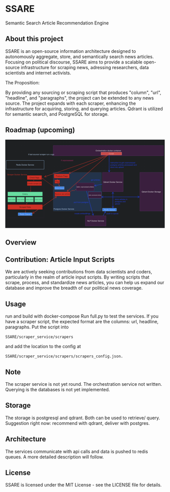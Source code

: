 # SSARE
Semantic Search Article Recommendation Engine

## About this project
SSARE is an open-source information architecture designed to autonomously aggregate, store, and semantically search news articles. Focusing on political discourse, SSARE aims to provide a scalable open-source infrastructure for scraping news, adressing researchers, data scientists and internet activists.

The Proposition:

By providing any sourcing or scraping script that produces "column", "url", "headline", and "paragraphs", the project can be extended to any news source.
The project expands with each scraper, enhancing the infrastructure for acquiring, storing, and querying articles.
Qdrant is utilized for semantic search, and PostgreSQL for storage.

## Roadmap (upcoming) 

![Alt text](media/image.png)

## Overview


## Contribution: Article Input Scripts
We are actively seeking contributions from data scientists and coders, particularly in the realm of article input scripts. By writing scripts that scrape, process, and standardize news articles, you can help us expand our database and improve the breadth of our political news coverage.


## Usage
run and build with docker-compose
Run full.py to test the services.
If you have a scraper script, the expected format are the columns: url, headline, paragraphs.
Put the script into 
```
SSARE/scraper_service/scrapers
```
and add the location to the config at
```
SSARE/scraper_service/scrapers/scrapers_config.json.
```

## Note
The scraper service is not yet round. The orchestration service not written.
Querying is the databases is not yet implemented.

## Storage
The storage is postgresql and qdrant. Both can be used to retrieve/ query.
Suggestion right now: recommend with qdrant, deliver with postgres.

## Architecture
The services communicate with api calls and data is pushed to redis queues. 
A more detailed description will follow.


## License
SSARE is licensed under the MIT License - see the LICENSE file for details.